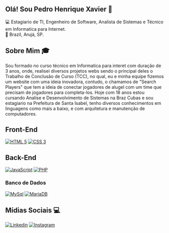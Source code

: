 ## Olá! Sou Pedro Henrique Xavier 👋

💻 Estagiario de TI, Engenheiro de Software, Analista de Sistemas e Técnico em Informatica para Internet.</br>
🏡 Brazil, Arujá, SP.

## Sobre Mim 🎓

Sou formado no curso técnico em Informatica para interet com duração de 3 anos, onde, realisei diversos projetos webs sendo o principal deles o Trabalho de Conclusão de Curso (TCC), no qual, eu e minha equipe fizemos um website com uma ideia inovadora, contudo, o chamamos de "Search Players" que tem a ideia de conectar jogadores de alugel com um time que precisam de jogadores para completa-los. Hoje com 18 anos estou cursando Analise e Desenvolvimento de Sistemas na Braz Cubas e sou estagiario na Prefeitura de Santa Isabel, tenho diversos conhecimentos em linguagens como mais a baixo, e com arquitetura e manutenção de computadores.

## Front-End
[![HTML 5](https://img.shields.io/badge/HTML5-E34F26?style=for-the-badge&logo=html5&logoColor=white)](https://www.w3.org/standards/webdesign/htmlcss.html)
[![CSS 3](https://img.shields.io/badge/CSS3-1572B6?style=for-the-badge&logo=css3&logoColor=white)](https://www.w3.org/standards/webdesign/htmlcss.html)

## Back-End
[![JavaScript](https://img.shields.io/badge/Javascript-e1af24?style=for-the-badge&logo=javascript&logoColor=white)](https://developer.mozilla.org/pt-BR/docs/Web/JavaScript)
[![PHP]()](https://www.php.net)

### Banco de Dados
[![MySql](https://img.shields.io/badge/MySQL-00000F?style=for-the-badge&logo=mysql&logoColor=white)](https://www.mysql.com/)
[![MariaDB]()](https://mariadb.org)

## Mídias Sociais 💻
[![Linkedin](https://img.shields.io/badge/Linkedin-0e76a8?style=for-the-badge&logo=linkedin&logoColor=white)](https://www.linkedin.com/in/pedro-henrique-xavier-de-souza-0656a3175/)
[![Instagram](https://img.shields.io/badge/Instagram-E1306C?style=for-the-badge&logo=instagram&logoColor=white)](https://www.instagram.com/pedro.pxz/)
